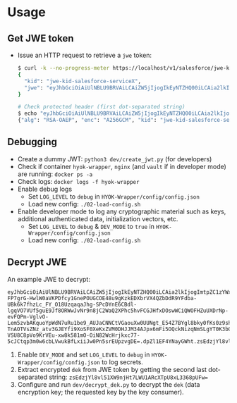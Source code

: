 # Usage
## Get JWE token
- Issue an HTTP request to retrieve a `jwe` token:
  ```bash
  $ curl -k --no-progress-meter https://localhost/v1/salesforce/jwe-kid-salesforce-serviceX?requestId=nonce -H "Authorization: $(python3 dev/create_jwt.py)" | jq
  {
    "kid": "jwe-kid-salesforce-serviceX",
    "jwe": "eyJhbGciOiAiUlNBLU9BRVAiLCAiZW5jIjogIkEyNTZHQ00iLCAia2lkIjogImp3ZS1raWQtc2FsZXNmb3JjZS1zZXJ2aWNlWCIsICJqdGkiOiAibm9uY2UifQ==.ZPlJ1ZIesHRu-RXcGHIqYrfun4sbZTi2DsTY5YS6citlzgFHPBlTlV-EGBPe5QU8ahjqL6X3KpC7iFgWIng2E43v844uI8jFTMJetwYdP3yU7ckdxw73IvaARuG_ZCB_1xpxfxy4GpLE-u5552jKI8bqjUuWeDTD-Nb9DfyTdA6YEK4atZ6q1mZFUpdewtl9oMEag40G_TUb-K0gtScYhiKWpbHnEvtfUzlAka4F8vrmtGI5GUM84dk_40r5YTT-db3z_uqFj2DzYvXgnPxpJK4k6okqUEWuPAf3gZKWY8ftKP5UbDDD5gnElPL1N72-HcSStn2WDtCjFK8dlLBUDNiOVrGVcAm9Pwt4Ae70XDi7708aGbhdZQ7kqib1V5tJKea088_r6LuuralGsMrYV-E3LY2Drxh73pXWTFVLT8SQ5ezUBeAavQl4NoBtd9j4Vw3tHxnMR6P9mZBFf82EaG4ms7DDgSPwHNsLh7It3HxnFDkGr7cituNlEwzIO0EB_MLLvM51TMQKAL6KO8g1MW7FAO5CXayoIwo-IeV9lqjAM8T8MLutDyrOZy9DXRM_zXMBwQyVnP7JAeMV-KLh6dEwUtm6o0zpxRwF9o0d-ZEwrnR4qe6VQOACeTeJaZlKTtoOvE2qG8tA6stvN2s--qTWK2h4IEEM9f5nBLyACHc=.NIwqi-yT54wS74e3.1pR8BPVAmxYy6m2DNlCa5eEAyhKOmfVzWnNQ_59pv10=.WxOpn6Vj3Ib0VYR16SHOCg=="
  }

  # Check protected header (first dot-separated string)
  $ echo "eyJhbGciOiAiUlNBLU9BRVAiLCAiZW5jIjogIkEyNTZHQ00iLCAia2lkIjogImtpZCIsICJqdGkiOiAibm9uY2UifQ==" | base64 -d
  {"alg": "RSA-OAEP", "enc": "A256GCM", "kid": "jwe-kid-salesforce-serviceX", "jti": "nonce"}
  ```

## Debugging
- Create a dummy JWT: `python3 dev/create_jwt.py` (for developers)
- Check if container `hyok-wrapper`, `nginx` (and `vault` if in developer mode) are running: `docker ps -a`
- Check logs: `docker logs -f hyok-wrapper`
- Enable debug logs
  - Set `LOG_LEVEL` to `debug` in `HYOK-Wrapper/config/config.json`
  - Load new config: `./02-load-config.sh`
- Enable developer mode to log any cryptographic material such as keys, additional authenticated data, initialization vectors, etc.
  - Set `LOG_LEVEL` to `debug` & `DEV_MODE` to `true` in `HYOK-Wrapper/config/config.json`
  - Load new config: `./02-load-config.sh`

## Decrypt JWE
An example JWE to decrypt:
```
eyJhbGciOiAiUlNBLU9BRVAiLCAiZW5jIjogIkEyNTZHQ00iLCAia2lkIjogImtpZC1zYWxlc2ZvcmNlIiwgImp0aSI6ICIzNzQ4OTFiNjg2MmZhNGVjY2RmMzNiYTg5MDBjOWQ2ZSJ9.cNwudQ5B3yJTRsztSbxtKFzZetL_tPOR_343Y8ZU96jO6cgUPAozrraYN9JhOk8tSM-FP7grG-HwlW0aVKPDfcy1GnePOUGCOE48u9gKzkEDXbrVX4QZbDdR9YFdba-UBk6k7fhzLc_FY_O18UzqaqaJhg-SPcDYnE6CBdl-lgqVO7VUf5guE9Jf8ORWwJvNr9n8jC2WaQ2XPhc5hvFCGJHfxDOswWCiQWOFHZuUXDrNp-evFQPm-VglvO-Lem5zvbAKquoYpWdN7uRu1be9_AUJaCNNCtVGaouXw0UUNgt_E54Z7BYgl8bky0fKs0z9shIvya4cTuFvTQv4TuQtGig7d5F0sVXu5EHtdrpVAHtrxf38Fk_NCHvKzJ2uPHYINSincG-TnAOTVsZNz_atv3GJEYfi9XoSF0XeKxZVM0DHJJM34AJpx6mFi5OQckNizqNmSLgYT0K3b0ajUtAmgOeLpWw9nqZqeQaP0Q1YkdX9h_7gtN_OHrbpRYip9nG8h3d17kX1SZpGxMlDb_fxhIufKhGC9BT47zFvNgnFNRENlJXifXVOG5OsoTue8xeZvXmGOaIe3lHGf67R3nYM_zD-VSU8C8pVo9KrVEu-xw8k581mO-OiN82WcHrjkxc77-5cJCtqp3m0w6cbLVwukBfLxiiJw0Pn5srEUpzvgDE=.dpZl1EF4YNayGWht.zsEdzjYl8vl51XW9njHt7LWU1ARcXTpU8xL3368pUFw=.27vOkMxjnnhHN_Cp9xsveQ==¨
```

1. Enable `DEV_MODE` and set `LOG_LEVEL` to `debug` in `HYOK-Wrapper/config/config.json` to log secrets.
2. Extract encrypted `dek` from JWE token by getting the second last dot-separated string: `zsEdzjYl8vl51XW9njHt7LWU1ARcXTpU8xL3368pUFw=`
3. Configure and run `dev/decrypt_dek.py` to decrypt the `dek` (data encryption key; the requested key by the key consumer).
